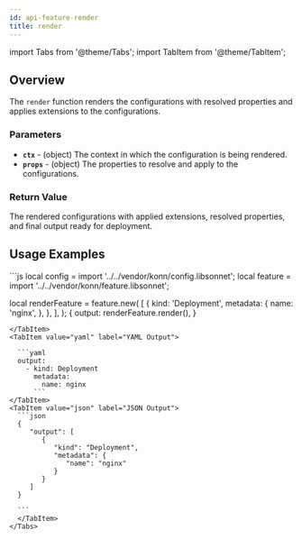 ```yaml
---
id: api-feature-render
title: render
---
```


import Tabs from '@theme/Tabs';
import TabItem from '@theme/TabItem';

## Overview
The `render` function renders the configurations with resolved properties and applies extensions to the configurations.
### Parameters
- **`ctx`** - (object) The context in which the configuration is being rendered.
- **`props`** - (object) The properties to resolve and apply to the configurations.

### Return Value
The rendered configurations with applied extensions, resolved properties, and final output ready for deployment.

## Usage Examples

<Tabs>
  <TabItem value="jsonnet" label="Jsonnet" default>
  ```js
  local config = import '../../vendor/konn/config.libsonnet';
  local feature = import '../../vendor/konn/feature.libsonnet';


  local renderFeature = feature.new(
    [
      {
        kind: 'Deployment',
        metadata: {
          name: 'nginx',
        },
      },
    ],
  );
  {
    output: renderFeature.render(),
  }
  ```
  </TabItem>
  <TabItem value="yaml" label="YAML Output">

    ```yaml
    output:
      - kind: Deployment
        metadata:
          name: nginx
        ```
  </TabItem>
  <TabItem value="json" label="JSON Output">
    ```json
    {
       "output": [
          {
             "kind": "Deployment",
             "metadata": {
                "name": "nginx"
             }
          }
       ]
    }

    ```  
    </TabItem>
</Tabs>